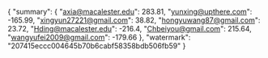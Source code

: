 {
    "summary": {
        "axia@macalester.edu": 283.81, 
        "yunxing@upthere.com": -165.99, 
        "xingyun27221@gmail.com": 38.82, 
        "hongyuwang87@gmail.com": 23.72, 
        "Hding@macalester.edu": -216.4, 
        "Chbeiyou@gmail.com": 215.64, 
        "wangyufei2009@gmail.com": -179.66
    }, 
    "watermark": "207415eccc004645b70b6cabf58358bdb506fb59"
}
